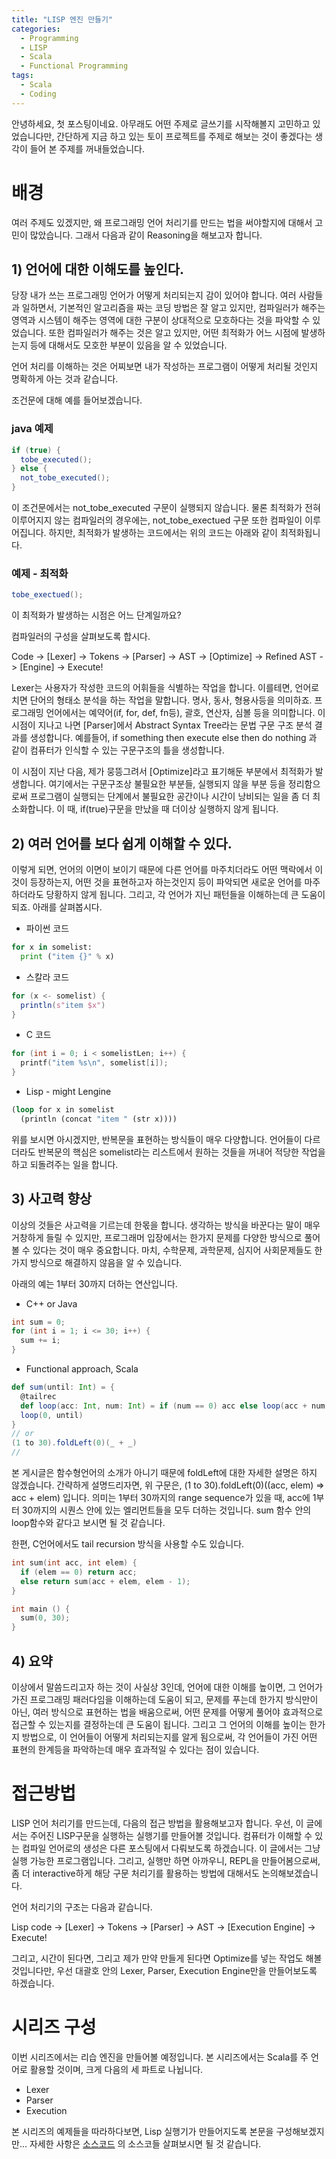 ```yaml
---
title: "LISP 엔진 만들기"
categories:
  - Programming
  - LISP
  - Scala
  - Functional Programming
tags:
  - Scala
  - Coding
---
```


안녕하세요, 첫 포스팅이네요. 아무래도 어떤 주제로 글쓰기를 시작해볼지 고민하고 있었습니다만, 간단하게 지금 하고 있는 토이 프로젝트를 주제로 해보는 것이 좋겠다는 생각이 들어 본 주제를 꺼내들었습니다.

# 배경
여러 주제도 있겠지만, 왜 프로그래밍 언어 처리기를 만드는 법을 써야할지에 대해서 고민이 많았습니다. 그래서 다음과 같이 Reasoning을 해보고자 합니다.

## 1) 언어에 대한 이해도를 높인다.
당장 내가 쓰는 프로그래밍 언어가 어떻게 처리되는지 감이 있어야 합니다. 여러 사람들과 일하면서, 기본적인 알고리즘을 짜는 코딩 방법은 잘 알고 있지만, 컴파일러가 해주는 영역과 시스템이 해주는 영역에 대한 구분이 상대적으로 모호하다는 것을 파악할 수 있었습니다. 또한 컴파일러가 해주는 것은 알고 있지만, 어떤 최적화가 어느 시점에 발생하는지 등에 대해서도 모호한 부분이 있음을 알 수 있었습니다.

언어 처리를 이해하는 것은 어찌보면 내가 작성하는 프로그램이 어떻게 처리될 것인지 명확하게 아는 것과 같습니다.

조건문에 대해 예를 들어보겠습니다.

### java 예제
```java
if (true) {
  tobe_executed();
} else {
  not_tobe_executed();
}
````

이 조건문에서는 not_tobe_executed 구문이 실행되지 않습니다. 물론 최적화가 전혀 이루어지지 않는 컴파일러의 경우에는, not_tobe_exectued 구문 또한 컴파일이 이루어집니다.
하지만, 최적화가 발생하는 코드에서는 위의 코드는 아래와 같이 최적화됩니다.

### 예제 - 최적화
```java
tobe_exectued();
```
이 최적화가 발생하는 시점은 어느 단계일까요?

컴파일러의 구성을 살펴보도록 합시다.

Code -> [Lexer] -> Tokens -> [Parser] -> AST -> [Optimize] -> Refined AST ->  [Engine] -> Execute!

Lexer는 사용자가 작성한 코드의 어휘들을 식별하는 작업을 합니다. 이를테면, 언어로 치면 단어의 형태소 분석을 하는 작업을 말합니다. 명사, 동사, 형용사등을 의미하죠. 프로그래밍 언어에서는 예약어(if, for, def, fn등), 괄호, 연산자, 심볼 등을 의미합니다. 이 시점이 지나고 나면 [Parser]에서 Abstract Syntax Tree라는 문법 구문 구조 분석 결과를 생성합니다. 예를들어, if something then execute else then do nothing 과 같이 컴퓨터가 인식할 수 있는 구문구조의 틀을 생성합니다.

이 시점이 지난 다음, 제가 뭉뜽그려서 [Optimize]라고 표기해둔 부분에서 최적화가 발생합니다. 여기에서는 구문구조상 불필요한 부분들, 실행되지 않을 부분 등을 정리함으로써 프로그램이 실행되는 단계에서 불필요한 공간이나 시간이 낭비되는 일을 좀 더 최소화합니다. 이 때, if(true)구문을 만났을 때 더이상 실행하지 않게 됩니다.

## 2) 여러 언어를 보다 쉽게 이해할 수 있다.

이렇게 되면, 언어의 이면이 보이기 때문에 다른 언어를 마주치더라도 어떤 맥락에서 이것이 등장하는지, 어떤 것을 표현하고자 하는것인지 등이 파악되면 새로운 언어를 마주하더라도 당황하지 않게 됩니다. 그리고, 각 언어가 지닌 패턴들을 이해하는데 큰 도움이 되죠. 아래를 살펴봅시다.

* 파이썬 코드

```python
for x in somelist:
  print ("item {}" % x)
```

* 스칼라 코드

```scala
for (x <- somelist) {
  println(s"item $x")
}
```

* C 코드

```c++
for (int i = 0; i < somelistLen; i++) {
  printf("item %s\n", somelist[i]);
}
```

* Lisp - might Lengine

```lisp
(loop for x in somelist
  (println (concat "item " (str x))))
```

위를 보시면 아시겠지만, 반복문을 표현하는 방식들이 매우 다양합니다. 언어들이 다르더라도 반복문의 핵심은 somelist라는 리스트에서 원하는 것들을 꺼내어 적당한 작업을 하고 되돌려주는 일을 합니다.

## 3) 사고력 향상
이상의 것들은 사고력을 기르는데 한몫을 합니다. 생각하는 방식을 바꾼다는 말이 매우 거창하게 들릴 수 있지만, 프로그래머 입장에서는 한가지 문제를 다양한 방식으로 풀어볼 수 있다는 것이 매우 중요합니다. 마치, 수학문제, 과학문제, 심지어 사회문제들도 한가지 방식으로 해결하지 않음을 알 수 있습니다.

아래의 예는 1부터 30까지 더하는 연산입니다.

* C++ or Java

```c++
int sum = 0;
for (int i = 1; i <= 30; i++) {
  sum += i;
}
```

* Functional approach, Scala

```scala
def sum(until: Int) = {
  @tailrec
  def loop(acc: Int, num: Int) = if (num == 0) acc else loop(acc + num, num - 1)
  loop(0, until)
}
// or
(1 to 30).foldLeft(0)(_ + _)
//
```

본 게시글은 함수형언어의 소개가 아니기 때문에 foldLeft에 대한 자세한 설명은 하지 않겠습니다. 간략하게 설명드리자면, 위 구문은, (1 to 30).foldLeft(0)((acc, elem) => acc + elem) 입니다. 의미는 1부터 30까지의 range sequence가 있을 때, acc에 1부터 30까지의 시퀀스 안에 있는 엘리먼트들을 모두 더하는 것입니다. sum 함수 안의 loop함수와 같다고 보시면 될 것 같습니다.

한편, C언어에서도 tail recursion 방식을 사용할 수도 있습니다.

```c
int sum(int acc, int elem) {
  if (elem == 0) return acc;
  else return sum(acc + elem, elem - 1);
}

int main () {
  sum(0, 30);
}
```

## 4) 요약
이상에서 말씀드리고자 하는 것이 사실상 3인데, 언어에 대한 이해를 높이면, 그 언어가 가진 프로그래밍 패러다임을 이해하는데 도움이 되고, 문제를 푸는데 한가지 방식만이 아닌, 여러 방식으로 표현하는 법을 배움으로써, 어떤 문제를 어떻게 풀어야 효과적으로 접근할 수 있는지를 결정하는데 큰 도움이 됩니다. 그리고 그 언어의 이해를 높이는 한가지 방법으로, 이 언어들이 어떻게 처리되는지를 알게 됨으로써, 각 언어들이 가진 어떤 표현의 한계등을 파악하는데 매우 효과적일 수 있다는 점이 있습니다.

# 접근방법
LISP 언어 처리기를 만드는데, 다음의 접근 방법을 활용해보고자 합니다. 우선, 이 글에서는 주어진 LISP구문을 실행하는 실행기를 만들어볼 것입니다. 컴퓨터가 이해할 수 있는 컴파일 언어로의 생성은 다른 포스팅에서 다뤄보도록 하겠습니다. 이 글에서는 그냥 실행 가능한 프로그램입니다. 그리고, 실행만 하면 아까우니, REPL을 만들어봄으로써, 좀 더 interactive하게 해당 구문 처리기를 활용하는 방법에 대해서도 논의해보겠습니다.

언어 처리기의 구조는 다음과 같습니다.

Lisp code -> [Lexer] -> Tokens -> [Parser] -> AST -> [Execution Engine] -> Execute!

그리고, 시간이 된다면, 그리고 제가 만약 만들게 된다면 Optimize를 넣는 작업도 해볼 것입니다만, 우선 대괄호 안의 Lexer, Parser, Execution Engine만을 만들어보도록 하겠습니다.

# 시리즈 구성
이번 시리즈에서는 리습 엔진을 만들어볼 예정입니다. 본 시리즈에서는 Scala를 주 언어로 활용할 것이며, 크게 다음의 세 파트로 나뉩니다.

- Lexer
- Parser
- Execution

본 시리즈의 예제들을 따라하다보면, Lisp 실행기가 만들어지도록 본문을 구성해보겠지만... 자세한 사항은 [소스코드](https://github.com/gkm2164/lengine) 의 소스코들 살펴보시면 될 것 같습니다.